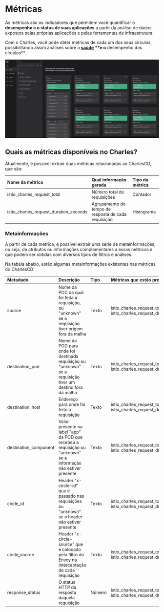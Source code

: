 # Métricas

As métricas são os indicadores que permitem você quantificar o **desempenho e o status de suas aplicações** a partir da análise de dados expostos pelas próprias aplicações e pelas ferramentas de infraestrutura.

Com o Charles, você pode obter métricas de cada um dos seus círculos, possibilitando assim análises sobre a [**saúde**](https://docs.charlescd.io/primeiros-passos/criando-modulos#metricas-de-saude) **\*\*e o** desempenho dos círculos\*\*.

![Painel de m&#xE9;tricas no Charles ](../../.gitbook/assets/metricas%20%281%29.png)

## Quais as métricas disponíveis no Charles?

Atualmente, é possível extrair duas métricas relacionadas ao CharlesCD, que são:

| Nome da métrica | Qual informação gerada | Tipo da métrica |
| :--- | :--- | :--- |
| istio\_charles\_request\_total | Número total de requisições | Contador |
| istio\_charles\_request\_duration\_seconds | Agrupamento do tempo de resposta de cada requisição | Histograma |

### Metainformações

A partir de cada métrica, é possível extrair uma série de metainformações, ou seja, de atributos ou informações complementares a essas métricas e que podem ser obtidas com diversos tipos de filtros e análises.

Na tabela abaixo, estão algumas metainformações existentes nas métricas do CharlesCD:

| Metadado | Descrição | Tipo | Métricas que estão presentes |
| :--- | :--- | :--- | :--- |
| source | Nome da POD da qual foi feita a requisição, ou "unknown" se a requisição tiver origem fora da malha | Texto | istio\_charles\_request\_total, istio\_charles\_request\_duration\_seconds |
| destination\_pod | Nome da POD para onde foi destinada requisição ou "unknown" se a requisição tiver um destino fora da malha | Texto | istio\_charles\_request\_total, istio\_charles\_request\_duration\_seconds |
| destination\_host | Endereço para onde foi feito a requisição | Texto | istio\_charles\_request\_total, istio\_charles\_request\_duration\_seconds |
| destination\_component | Valor presente na label "app" da POD que recebeu a requisição ou "unknown" se a informação não estiver presente | Texto | istio\_charles\_request\_total, istio\_charles\_request\_duration\_seconds |
| circle\_id | Header "x-circle-id" que é passado nas requisições ou "unknown" se o header não estiver presente | Texto | istio\_charles\_request\_total, istio\_charles\_request\_duration\_seconds |
| circle\_source | Header "x-circle-source" que é colocado pelo filtro do Envoy na interceptação de cada requisição | Texto | istio\_charles\_request\_total, istio\_charles\_request\_duration\_seconds |
| response\_status | O status HTTP da resposta daquela requisição | Número | istio\_charles\_request\_total, istio\_charles\_request\_duration\_seconds |

